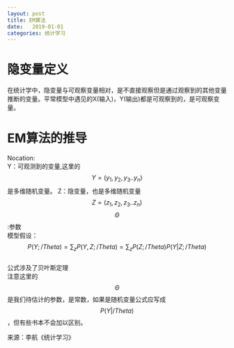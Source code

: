 ```yaml
---
layout: post
title: EM算法
date:   2019-01-01
categories: 统计学习
---
```

# 隐变量定义
在统计学中，隐变量与可观察变量相对，是不直接观察但是通过观察到的其他变量推断的变量。平常模型中遇见的X(输入)，Y(输出)都是可观察到的，是可观察变量。  
# EM算法的推导
Nocation:  
Y：可观测到的变量,这里的$$Y=(y_{1},y_{2},y_{3}..y_{n})$$是多维随机变量。
Z：隐变量，也是多维随机变量$$Z=(z_{1},z_{2},z_{3}..z_{n})$$
$$\Theta$$:参数  
模型假设：
$$P(Y;/Theta)=\sum_{z}P(Y,Z;/Theta)=\sum_{z}P(Z;/Theta)P(Y|Z;/Theta)$$  
公式涉及了贝叶斯定理  
注意这里的$$\Theta$$是我们待估计的参数，是常数，如果是随机变量公式应写成$$P(Y| /Theta)$$，但有些书本不会加以区别。




























来源：李航《统计学习》
